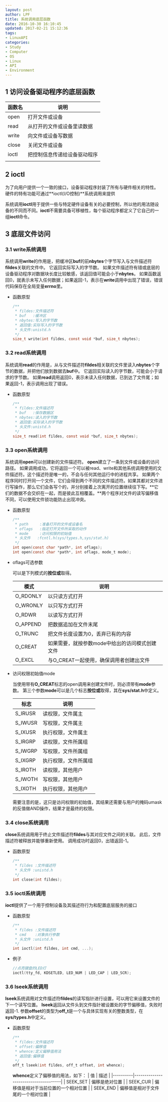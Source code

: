 ```yaml
---
layout: post
author: LPF
title: 系统调用底层函数
date: 2016-10-30 16:10:45
updated: 2017-02-21 15:12:36
tags:
- LinuxAPI
categories:
- Study
- Computer
- OS
- Linux
- API
- Environment
---
```



## 1 访问设备驱动程序的底层函数

| 函数名 |             说明             |
|--------|------------------------------|
| open   | 打开文件或设备               |
| read   | 从打开的文件或设备里读数据   |
| write  | 向文件或设备写数据           |
| close  | 关闭文件或设备               |
| ioctl  | 把控制信息传递给设备驱动程序 |
|        |                              |

## 2 ioctl

为了向用户提供一个一致的接口，设备驱动程序封装了所有与硬件相关的特性。
硬件的特有功能可通过**ioctl(I/O控制)**系统调用来提供

系统调用**ioctl**用于提供一些与特定硬件设备有关的必要控制，所以他的用法随设备的不同而不同。**ioctl**不需要具备可移植性，每个驱动程序都定义了它自己的一组**ioctl**命令。

## 3 底层文件访问

### 3.1 write系统调用

系统调用**write**的作用是，把缓冲区**buf**的前**nbytes**个字节写入与文件描述符**fildes**关联的文件中。
它返回实际写入的字节数。
如果文件描述符有错或底层的设备驱动程序对数据块长度比较敏感，该返回值可能会小于**nbytes**。
如果函数返回0，就表示未写入任何数据；如果返回-1，表示在**write**调用中出现了错误，错误代码保存在全局变量**errno**里。

- 函数原型

    ```c
    /**
     * fildes:文件描述符
     * buf   :缓冲区
     * nbytes:写入的字节数
     * 返回值:实际写入的字节数
     * 头文件:unistd.h
     */
    size_t write(int fildes, const void *buf, size_t nbytes);
    ```

### 3.2 read系统调用

系统调用**read**的作用是，从与文件描述符**fildes**相关联的文件里读入**nbytes**个字节的数据，并把他们放到数据去**buf**中。
它返回实际读入的字节数，可能会小于请求的字节数。
如果**read**调用返回0，表示未读入任何数据，已到达了文件尾；如果返回-1，表示调用出现了错误。

- 函数原型

    ```c
    /**
     * fildes:文件描述符
     * buf   :保存数据区
     * nbytes:读入的字节数
     * 返回值:实际读入的字节数
     * 头文件:unistd.h
     */
    size_t read(int fildes, const void *buf, size_t nbytes);
    ```

### 3.3 open系统调用

系统调用**open**可以创建新的文件描述符。
**open**建立了一条到文件或设备的访问路径。
如果调用成功，它将返回一个可以被read、write和其他系统调用使用的文件描述符。这个描述符是唯一的，不会与任何其他运行中的进程共享。
如果两个程序同时打开同一个文件，它们会得到两个不同的文件描述符。如果其都对文件进行写操作，那么它们会各写个的，并分别接着上次离开的位置继续往下写。**它们的数据不会交织在一起，而是彼此互相覆盖。**两个程序对文件的读写偏移值不同，可以使用文件锁功能防止出现冲突。

- 函数原型

    ```c
    /**
     * path     :准备打开的文件或设备名
     * oflags   :指定打开文件所采取的动作
     * mode     :访问权限的初始值
     * 头文件   :fcntl.h(sys/types.h,sys/stat.h)
     */
    int open(const char *path*, int oflags);
    int open(const char *path*, int oflags, mode_t mode);
    ```

- oflags可选参数

    可以是下列模式的**按位或**取得。

    |   模式   |                      说明                      |
    |----------|------------------------------------------------|
    | O_RDONLY | 以只读方式打开                                 |
    | O_WRONLY | 以只写方式打开                                 |
    | O_RDWR   | 以读写方式打开                                 |
    | O_APPEND | 把数据追加在文件末尾                           |
    | O_TRUNC  | 把文件长度设置为0，丢弃已有的内容              |
    | O_CREAT  | 如果需要，就按参数mode中给出的访问模式创建文件 |
    | O_EXCL   | 与O_CREAT一起使用，确保调用者创建出文件        |

- 访问权限初始值mode

    当使用带有**O_CREAT**标志的open调用来创建文件时，则必须带有**mode**参数。
    第三个参数**mode**可以是几个标志**按位或**取得，其在**sys/stat.h**中定义。

    |   标志  |         说明         |
    |---------|----------------------|
    | S_IRUSR | 读权限，文件属主     |
    | S_IWUSR | 写权限，文件属主     |
    | S_IXUSR | 执行权限，文件属主   |
    | S_IRGRP | 读权限，文件所属组   |
    | S_IWGRP | 写权限，文件所属组   |
    | S_IXGRP | 执行权限，文件所属组 |
    | S_IROTH | 读权限，其他用户     |
    | S_IWOTH | 写权限，其他用户     |
    | S_IXOTH | 执行权限，其他用户   |

    需要注意的是，这只是访问权限的初始值，其结果还需要与用户的掩码umask的反值做AND操作，结果才是最终的权限。

### 3.4 close系统调用

**close**系统调用用于终止文件描述符**fildes**与其对应文件之间的关联。
此后，文件描述符被释放并能够重新使用。
调用成功时返回0，出错返回-1。

- 函数原型

    ```c
    /**
     * fildes :文件描述符
     * 头文件 :unistd.h
     */
    int close(int fildes);
    ```

### 3.5 ioctl系统调用

**ioctl**提供了一个用于控制设备及其描述符行为和配置底层服务的接口

- 函数原型

    ```c
    /**
     * fildes :文件描述符
     * cmd    :对象执行参数
     * 头文件 :unistd.h
     */
    int ioctl(int fildes, int cmd, ...);
    ```

- 例子

    ```c
    //点亮键盘的LED灯
    ioctl(tty_fd, KDSETLED, LED_NUM | LED_CAP | LED_SCR);
    ```
### 3.6 lseek系统调用

**lseek**系统调用对文件描述符**fildes**的读写指针进行设置，可以用它来设置文件的下一个读写位置。
**lseek**返回从文件头到文件指针被设置处的字节偏移值，失败时返回-1.
参数**offset**的类型为**off_t**是一个与具体实现有关的整数类型，在**sys/types.h**中定义。

- 函数原型

    ```c
    /**
     * fildes:文件描述符
     * offset:偏移值
     * whence:定义偏移值用法
     * 返回值:偏移值
     */
    off_t lseek(int fildes, off_t offset, int whence);
    ```

    **whence**定义了偏移值的用法，如下：
    |    值    |                 描述                 |
    |----------|--------------------------------------|
    | SEEK_SET | 偏移是绝对位置                       |
    | SEEK_CUR | 偏移值是相对于当前位置的一个相对位置 |
    | SEEK_END | 偏移值是相对于文件尾的一个相对位置   |